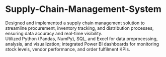 # Supply-Chain-Management-System 
Designed and implemented a supply chain management solution to streamline procurement, inventory tracking, and distribution processes, ensuring data accuracy and real-time visibility.  
Utilized Python (Pandas, NumPy), SQL, and Excel for data preprocessing, analysis, and visualization; integrated Power BI dashboards for monitoring stock levels, vendor performance, and order fulfilment KPIs. 
